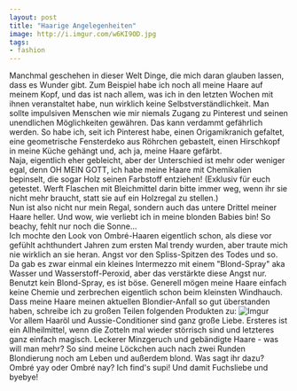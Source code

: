 ```yaml
---
layout: post
title: "Haarige Angelegenheiten"
image: http://i.imgur.com/w6KI9OD.jpg
tags:
- fashion
---   
```

Manchmal geschehen in dieser Welt Dinge, die mich daran glauben lassen, dass es Wunder gibt. Zum Beispiel habe ich noch all meine Haare auf meinem Kopf, und das ist nach allem, was ich in den letzten Wochen mit ihnen veranstaltet habe, nun wirklich keine Selbstverständlichkeit. Man sollte impulsiven Menschen wie mir niemals Zugang zu Pinterest und seinen unendlichen Möglichkeiten gewähren. Das kann verdammt gefährlich werden. So habe ich, seit ich Pinterest habe, einen Origamikranich gefaltet, eine geometrische Fensterdeko aus Röhrchen gebastelt, einen Hirschkopf in meine Küche gehängt und, ach ja, meine Haare gefärbt.  
Naja, eigentlich eher gebleicht, aber der Unterschied ist mehr oder weniger egal, denn OH MEIN GOTT, ich habe meine Haare mit Chemikalien bepinselt, die sogar Holz seinen Farbstoff entziehen! (Exklusiv für euch getestet. Werft Flaschen mit Bleichmittel darin bitte immer weg, wenn ihr sie nicht mehr braucht, statt sie auf ein Holzregal zu stellen.)  
Nun ist also nicht nur mein Regal, sondern auch das untere Drittel meiner Haare heller. Und wow, wie verliebt ich in meine blonden Babies bin! So beachy, fehlt nur noch die Sonne...  
Ich mochte den Look von Ombré-Haaren eigentlich schon, als diese vor gefühlt achthundert Jahren zum ersten Mal trendy wurden, aber traute mich nie wirklich an sie heran. Angst vor den Spliss-Spitzen des Todes und so. Da gab es zwar einmal ein kleines Intermezzo mit einem "Blond-Spray" aka Wasser und Wasserstoff-Peroxid, aber das verstärkte diese Angst nur. Benutzt kein Blond-Spray, es ist böse. Generell mögen meine Haare einfach keine Chemie und zerbrechen eigentlich schon beim kleinsten Windhauch. Dass meine Haare meinen aktuellen Blondier-Anfall so gut überstanden haben, schreibe ich zu großen Teilen folgenden Produkten zu:
![Imgur](http://i.imgur.com/pl5mkU0.jpg)  
Vor allem Haaröl und Aussie-Conditioner sind ganz große Liebe. Ersteres ist ein Allheilmittel, wenn die Zotteln mal wieder störrisch sind und letzteres ganz einfach magisch. Leckerer Minzgeruch und gebändigte Haare - was will man mehr? So sind meine Löckchen auch nach zwei Runden Blondierung noch am Leben und außerdem blond. Was sagt ihr dazu? Ombré yay oder Ombré nay?
Ich find's supi!
Und damit Fuchsliebe und byebye!
